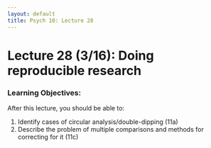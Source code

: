 ```yaml
---
layout: default
title: Psych 10: Lecture 28
---
```

# Lecture 28 (3/16): Doing reproducible research

### Learning Objectives:
After this lecture, you should be able to:
1. Identify cases of circular analysis/double-dipping (11a)
2. Describe the problem of multiple comparisons and methods for correcting for it (11c)

